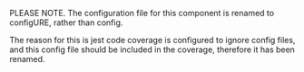 PLEASE NOTE.
The configuration file for this component is renamed to configURE, rather than config.

The reason for this is jest code coverage is configured to ignore config files, and this config file should be included in the coverage, therefore it has been renamed.
